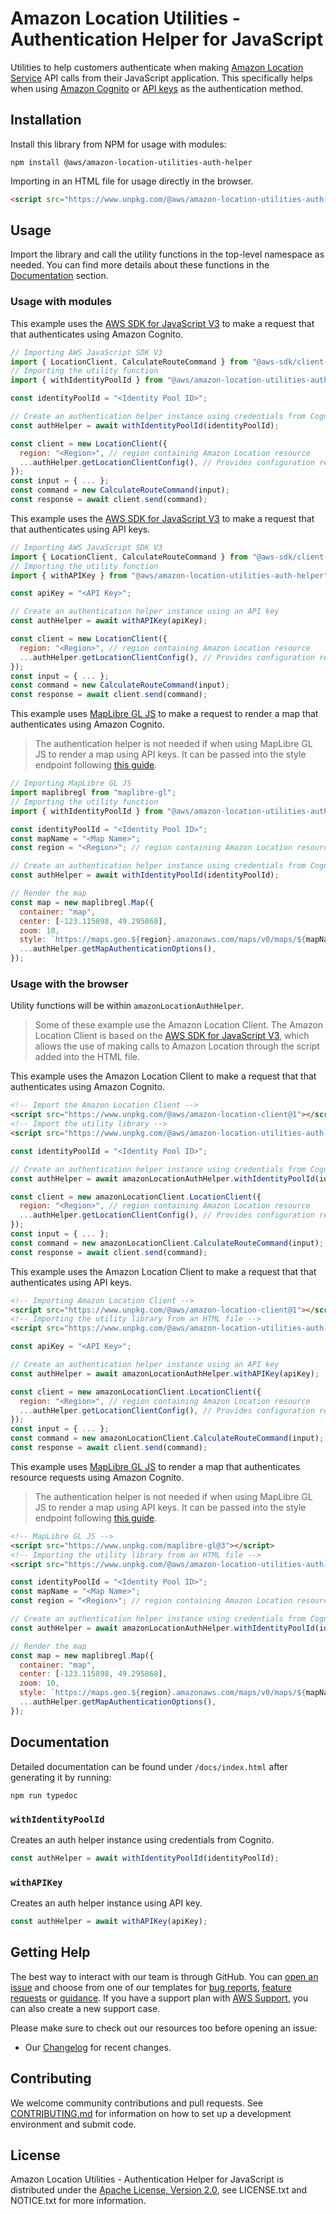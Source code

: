 # Amazon Location Utilities - Authentication Helper for JavaScript

Utilities to help customers authenticate when making [Amazon Location Service](https://aws.amazon.com/location/) API calls from their JavaScript application. This specifically helps when using [Amazon Cognito](https://docs.aws.amazon.com/location/latest/developerguide/authenticating-using-cognito.html) or [API keys](https://docs.aws.amazon.com/location/latest/developerguide/using-apikeys.html) as the authentication method.

## Installation

Install this library from NPM for usage with modules:

```console
npm install @aws/amazon-location-utilities-auth-helper
```

Importing in an HTML file for usage directly in the browser.

```html
<script src="https://www.unpkg.com/@aws/amazon-location-utilities-auth-helper@1"></script>
```

## Usage

Import the library and call the utility functions in the top-level namespace as needed. You can find more details about these functions in the [Documentation](#documentation) section.

### Usage with modules

This example uses the [AWS SDK for JavaScript V3](https://github.com/aws/aws-sdk-js-v3) to make a request that that authenticates using Amazon Cognito.

```javascript
// Importing AWS JavaScript SDK V3
import { LocationClient, CalculateRouteCommand } from "@aws-sdk/client-location";
// Importing the utility function
import { withIdentityPoolId } from "@aws/amazon-location-utilities-auth-helper";

const identityPoolId = "<Identity Pool ID>";

// Create an authentication helper instance using credentials from Cognito
const authHelper = await withIdentityPoolId(identityPoolId);

const client = new LocationClient({
  region: "<Region>", // region containing Amazon Location resource
  ...authHelper.getLocationClientConfig(), // Provides configuration required to make requests to Amazon Location
});
const input = { ... };
const command = new CalculateRouteCommand(input);
const response = await client.send(command);
```

This example uses the [AWS SDK for JavaScript V3](https://github.com/aws/aws-sdk-js-v3) to make a request that that authenticates using API keys.

```javascript
// Importing AWS JavaScript SDK V3
import { LocationClient, CalculateRouteCommand } from "@aws-sdk/client-location";
// Importing the utility function
import { withAPIKey } from "@aws/amazon-location-utilities-auth-helper";

const apiKey = "<API Key>";

// Create an authentication helper instance using an API key
const authHelper = await withAPIKey(apiKey);

const client = new LocationClient({
  region: "<Region>", // region containing Amazon Location resource
  ...authHelper.getLocationClientConfig(), // Provides configuration required to make requests to Amazon Location
});
const input = { ... };
const command = new CalculateRouteCommand(input);
const response = await client.send(command);
```

This example uses [MapLibre GL JS](https://maplibre.org/projects/maplibre-gl-js/) to make a request to render a map that authenticates using Amazon Cognito.

> The authentication helper is not needed if when using MapLibre GL JS to render a map using API keys. It can be passed into the style endpoint following [this guide](https://docs.aws.amazon.com/location/latest/developerguide/using-apikeys.html#using-apikeys-in-maps).

```javascript
// Importing MapLibre GL JS
import maplibregl from "maplibre-gl";
// Importing the utility function
import { withIdentityPoolId } from "@aws/amazon-location-utilities-auth-helper";

const identityPoolId = "<Identity Pool ID>";
const mapName = "<Map Name>";
const region = "<Region>"; // region containing Amazon Location resource

// Create an authentication helper instance using credentials from Cognito
const authHelper = await withIdentityPoolId(identityPoolId);

// Render the map
const map = new maplibregl.Map({
  container: "map",
  center: [-123.115898, 49.295868],
  zoom: 10,
  style: `https://maps.geo.${region}.amazonaws.com/maps/v0/maps/${mapName}/style-descriptor`,
  ...authHelper.getMapAuthenticationOptions(),
});
```

### Usage with the browser

Utility functions will be within `amazonLocationAuthHelper`.

> Some of these example use the Amazon Location Client. The Amazon Location Client is based on the [AWS SDK for JavaScript V3](https://github.com/aws/aws-sdk-js-v3), which allows the use of making calls to Amazon Location through the script added into the HTML file.

This example uses the Amazon Location Client to make a request that that authenticates using Amazon Cognito.

```html
<!-- Import the Amazon Location Client -->
<script src="https://www.unpkg.com/@aws/amazon-location-client@1"></script>
<!-- Import the utility library -->
<script src="https://www.unpkg.com/@aws/amazon-location-utilities-auth-helper@1"></script>
```

```javascript
const identityPoolId = "<Identity Pool ID>";

// Create an authentication helper instance using credentials from Cognito
const authHelper = await amazonLocationAuthHelper.withIdentityPoolId(identityPoolId);

const client = new amazonLocationClient.LocationClient({
  region: "<Region>", // region containing Amazon Location resource
  ...authHelper.getLocationClientConfig(), // Provides configuration required to make requests to Amazon Location
});
const input = { ... };
const command = new amazonLocationClient.CalculateRouteCommand(input);
const response = await client.send(command);
```

This example uses the Amazon Location Client to make a request that that authenticates using API keys.

```html
<!-- Importing Amazon Location Client -->
<script src="https://www.unpkg.com/@aws/amazon-location-client@1"></script>
<!-- Importing the utility library from an HTML file -->
<script src="https://www.unpkg.com/@aws/amazon-location-utilities-auth-helper@1"></script>
```

```javascript
const apiKey = "<API Key>";

// Create an authentication helper instance using an API key
const authHelper = await amazonLocationAuthHelper.withAPIKey(apiKey);

const client = new amazonLocationClient.LocationClient({
  region: "<Region>", // region containing Amazon Location resource
  ...authHelper.getLocationClientConfig(), // Provides configuration required to make requests to Amazon Location
});
const input = { ... };
const command = new amazonLocationClient.CalculateRouteCommand(input);
const response = await client.send(command);
```

This example uses [MapLibre GL JS](https://maplibre.org/projects/maplibre-gl-js/) to render a map that authenticates resource requests using Amazon Cognito.

> The authentication helper is not needed if when using MapLibre GL JS to render a map using API keys. It can be passed into the style endpoint following [this guide](https://docs.aws.amazon.com/location/latest/developerguide/using-apikeys.html#using-apikeys-in-maps).

```html
<!-- MapLibre GL JS -->
<script src="https://www.unpkg.com/maplibre-gl@3"></script>
<!-- Importing the utility library from an HTML file -->
<script src="https://www.unpkg.com/@aws/amazon-location-utilities-auth-helper@1"></script>
```

```javascript
const identityPoolId = "<Identity Pool ID>";
const mapName = "<Map Name>";
const region = "<Region>"; // region containing Amazon Location resource

// Create an authentication helper instance using credentials from Cognito
const authHelper = await amazonLocationAuthHelper.withIdentityPoolId(identityPoolId);

// Render the map
const map = new maplibregl.Map({
  container: "map",
  center: [-123.115898, 49.295868],
  zoom: 10,
  style: `https://maps.geo.${region}.amazonaws.com/maps/v0/maps/${mapName}/style-descriptor`,
  ...authHelper.getMapAuthenticationOptions(),
});
```

## Documentation

Detailed documentation can be found under `/docs/index.html` after generating it by running:

```console
npm run typedoc
```

### `withIdentityPoolId`

Creates an auth helper instance using credentials from Cognito.

```javascript
const authHelper = await withIdentityPoolId(identityPoolId);
```

### `withAPIKey`

Creates an auth helper instance using API key.

```javascript
const authHelper = await withAPIKey(apiKey);
```

## Getting Help

The best way to interact with our team is through GitHub.
You can [open an issue](https://github.com/aws-geospatial/amazon-location-utilities-auth-helper-js/issues/new/choose) and choose from one of our templates for
[bug reports](https://github.com/aws-geospatial/amazon-location-utilities-auth-helper-js/issues/new?assignees=&labels=bug%2C+needs-triage&template=---bug-report.md&title=),
[feature requests](https://github.com/aws-geospatial/amazon-location-utilities-auth-helper-js/issues/new?assignees=&labels=feature-request&template=---feature-request.md&title=)
or [guidance](https://github.com/aws-geospatial/amazon-location-utilities-auth-helper-js/issues/new?assignees=&labels=guidance%2C+needs-triage&template=---questions---help.md&title=).
If you have a support plan with [AWS Support](https://aws.amazon.com/premiumsupport/), you can also create a new support case.

Please make sure to check out our resources too before opening an issue:

- Our [Changelog](https://github.com/aws-geospatial/amazon-location-utilities-auth-helper-js/blob/master/CHANGELOG.md) for recent changes.

## Contributing

We welcome community contributions and pull requests. See [CONTRIBUTING.md](https://github.com/aws-geospatial/amazon-location-utilities-auth-helper-js/blob/master/CONTRIBUTING.md) for information on how to set up a development environment and submit code.

## License

Amazon Location Utilities - Authentication Helper for JavaScript is distributed under the
[Apache License, Version 2.0](http://www.apache.org/licenses/LICENSE-2.0),
see LICENSE.txt and NOTICE.txt for more information.

